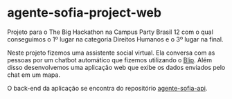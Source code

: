 # agente-sofia-project-web
Projeto para o The Big Hackathon na Campus Party Brasil 12 com o qual conseguimos o 1º lugar na categoria Direitos Humanos e o 3º lugar na final.

Neste projeto fizemos uma assistente social virtual. Ela conversa com as pessoas por um chatbot automático que fizemos utilizando o [Blip](https://blip.ai/).
Além disso desenvolvemos uma aplicação web que exibe os dados enviados pelo chat em um mapa.

O back-end da aplicação se encontra do repositório [agente-sofia-api](https://github.com/marialuisacp/agente-sofia-api).
